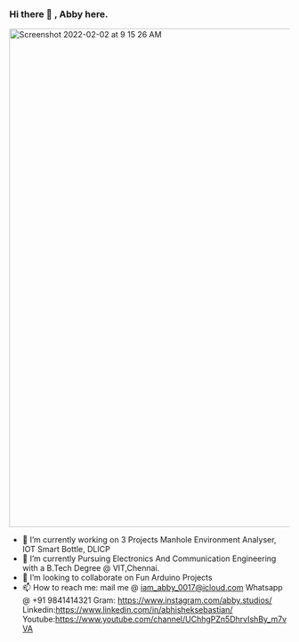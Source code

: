 ### Hi there 👋 , Abby here.
<img width="897" alt="Screenshot 2022-02-02 at 9 15 26 AM" src="https://user-images.githubusercontent.com/72368959/152089925-d3baef27-399d-4b3b-b67b-a3581f0991ff.png">

- 🔭 I’m currently working on 3 Projects  Manhole Environment Analyser, IOT Smart Bottle, DLICP
- 🌱 I’m currently Pursuing Electronics And Communication Engineering with a B.Tech Degree @ VIT,Chennai.
- 👯 I’m looking to collaborate on Fun Arduino Projects
- 📫 How to reach me: mail me  @  iam_abby_0017@icloud.com 
                      Whatsapp @ +91 9841414321
                      Gram: https://www.instagram.com/abby.studios/
                      Linkedin:https://www.linkedin.com/in/abhisheksebastian/
                      Youtube:https://www.youtube.com/channel/UChhgPZn5DhrvIshBy_m7vVA

